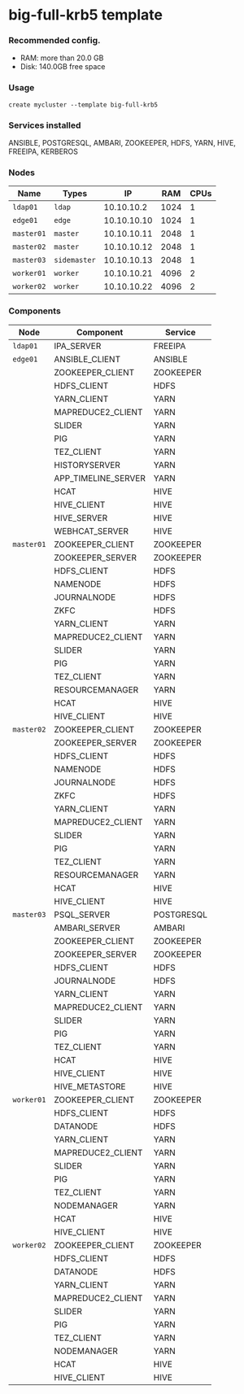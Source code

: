 # big-full-krb5 template 

### Recommended config.

- RAM: more than 20.0 GB
- Disk: 140.0GB free space

### Usage
```
create mycluster --template big-full-krb5
```

### Services installed

ANSIBLE, POSTGRESQL, AMBARI, ZOOKEEPER, HDFS, YARN, HIVE, FREEIPA, KERBEROS

###  Nodes

| Name       | Types        | IP          | RAM  | CPUs |
|------------|--------------|-------------|------|------|
| `ldap01`   | `ldap`       | 10.10.10.2  | 1024 | 1    |
| `edge01`   | `edge`       | 10.10.10.10 | 1024 | 1    |
| `master01` | `master`     | 10.10.10.11 | 2048 | 1    |
| `master02` | `master`     | 10.10.10.12 | 2048 | 1    |
| `master03` | `sidemaster` | 10.10.10.13 | 2048 | 1    |
| `worker01` | `worker`     | 10.10.10.21 | 4096 | 2    |
| `worker02` | `worker`     | 10.10.10.22 | 4096 | 2    |

###  Components

| Node       | Component           | Service    |
|------------|---------------------|------------|
| `ldap01`   | IPA_SERVER          | FREEIPA    |
| `edge01`   | ANSIBLE_CLIENT      | ANSIBLE    |
|            | ZOOKEEPER_CLIENT    | ZOOKEEPER  |
|            | HDFS_CLIENT         | HDFS       |
|            | YARN_CLIENT         | YARN       |
|            | MAPREDUCE2_CLIENT   | YARN       |
|            | SLIDER              | YARN       |
|            | PIG                 | YARN       |
|            | TEZ_CLIENT          | YARN       |
|            | HISTORYSERVER       | YARN       |
|            | APP_TIMELINE_SERVER | YARN       |
|            | HCAT                | HIVE       |
|            | HIVE_CLIENT         | HIVE       |
|            | HIVE_SERVER         | HIVE       |
|            | WEBHCAT_SERVER      | HIVE       |
| `master01` | ZOOKEEPER_CLIENT    | ZOOKEEPER  |
|            | ZOOKEEPER_SERVER    | ZOOKEEPER  |
|            | HDFS_CLIENT         | HDFS       |
|            | NAMENODE            | HDFS       |
|            | JOURNALNODE         | HDFS       |
|            | ZKFC                | HDFS       |
|            | YARN_CLIENT         | YARN       |
|            | MAPREDUCE2_CLIENT   | YARN       |
|            | SLIDER              | YARN       |
|            | PIG                 | YARN       |
|            | TEZ_CLIENT          | YARN       |
|            | RESOURCEMANAGER     | YARN       |
|            | HCAT                | HIVE       |
|            | HIVE_CLIENT         | HIVE       |
| `master02` | ZOOKEEPER_CLIENT    | ZOOKEEPER  |
|            | ZOOKEEPER_SERVER    | ZOOKEEPER  |
|            | HDFS_CLIENT         | HDFS       |
|            | NAMENODE            | HDFS       |
|            | JOURNALNODE         | HDFS       |
|            | ZKFC                | HDFS       |
|            | YARN_CLIENT         | YARN       |
|            | MAPREDUCE2_CLIENT   | YARN       |
|            | SLIDER              | YARN       |
|            | PIG                 | YARN       |
|            | TEZ_CLIENT          | YARN       |
|            | RESOURCEMANAGER     | YARN       |
|            | HCAT                | HIVE       |
|            | HIVE_CLIENT         | HIVE       |
| `master03` | PSQL_SERVER         | POSTGRESQL |
|            | AMBARI_SERVER       | AMBARI     |
|            | ZOOKEEPER_CLIENT    | ZOOKEEPER  |
|            | ZOOKEEPER_SERVER    | ZOOKEEPER  |
|            | HDFS_CLIENT         | HDFS       |
|            | JOURNALNODE         | HDFS       |
|            | YARN_CLIENT         | YARN       |
|            | MAPREDUCE2_CLIENT   | YARN       |
|            | SLIDER              | YARN       |
|            | PIG                 | YARN       |
|            | TEZ_CLIENT          | YARN       |
|            | HCAT                | HIVE       |
|            | HIVE_CLIENT         | HIVE       |
|            | HIVE_METASTORE      | HIVE       |
| `worker01` | ZOOKEEPER_CLIENT    | ZOOKEEPER  |
|            | HDFS_CLIENT         | HDFS       |
|            | DATANODE            | HDFS       |
|            | YARN_CLIENT         | YARN       |
|            | MAPREDUCE2_CLIENT   | YARN       |
|            | SLIDER              | YARN       |
|            | PIG                 | YARN       |
|            | TEZ_CLIENT          | YARN       |
|            | NODEMANAGER         | YARN       |
|            | HCAT                | HIVE       |
|            | HIVE_CLIENT         | HIVE       |
| `worker02` | ZOOKEEPER_CLIENT    | ZOOKEEPER  |
|            | HDFS_CLIENT         | HDFS       |
|            | DATANODE            | HDFS       |
|            | YARN_CLIENT         | YARN       |
|            | MAPREDUCE2_CLIENT   | YARN       |
|            | SLIDER              | YARN       |
|            | PIG                 | YARN       |
|            | TEZ_CLIENT          | YARN       |
|            | NODEMANAGER         | YARN       |
|            | HCAT                | HIVE       |
|            | HIVE_CLIENT         | HIVE       |